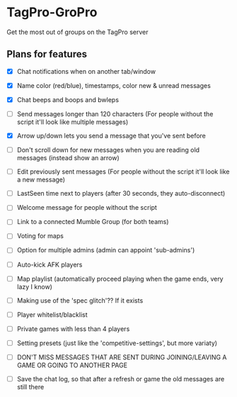 # TagPro-GroPro
Get the most out of groups on the TagPro server

## Plans for features
- [x] Chat notifications when on another tab/window
- [x] Name color (red/blue), timestamps, color new & unread messages
- [x] Chat beeps and boops and bwleps
- [ ] Send messages longer than 120 characters (For people without the script it'll look like multiple messages)
- [x] Arrow up/down lets you send a message that you've sent before
- [ ] Don't scroll down for new messages when you are reading old messages (instead show an arrow)
- [ ] Edit previously sent messages (For people without the script it'll look like a new message)
- [ ] LastSeen time next to players (after 30 seconds, they auto-disconnect)
- [ ] Welcome message for people without the script
- [ ] Link to a connected Mumble Group (for both teams)
- [ ] Voting for maps
- [ ] Option for multiple admins (admin can appoint 'sub-admins')
- [ ] Auto-kick AFK players
- [ ] Map playlist (automatically proceed playing when the game ends, very lazy I know)
- [ ] Making use of the 'spec glitch'?? If it exists
- [ ] Player whitelist/blacklist
- [ ] Private games with less than 4 players
- [ ] Setting presets (just like the 'competitive-settings', but more variaty)
- [ ] DON'T MISS MESSAGES THAT ARE SENT DURING JOINING/LEAVING A GAME OR GOING TO ANOTHER PAGE
- [ ] Save the chat log, so that after a refresh or game the old messages are still there

